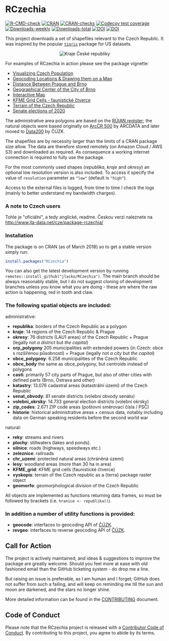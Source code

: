 # RCzechia    
<!-- badges: start -->
[![R-CMD-check](https://github.com/jlacko/RCzechia/workflows/R-CMD-check/badge.svg)](https://github.com/jlacko/RCzechia/actions/workflows/R-CMD-check.yaml)
[![CRAN](http://www.r-pkg.org/badges/version/RCzechia)](https://cran.r-project.org/package=RCzechia)
[![CRAN-checks](https://badges.cranchecks.info/worst/RCzechia.svg)](https://cran.r-project.org/web/checks/check_results_RCzechia.html)
[![Codecov test coverage](https://codecov.io/gh/jlacko/RCzechia/branch/master/graph/badge.svg)](https://app.codecov.io/gh/jlacko/RCzechia?branch=master)
[![Downloads-weekly](http://cranlogs.r-pkg.org/badges/last-week/RCzechia?color=brightgreen)](https://cran.r-project.org/package=RCzechia)
[![Downloads-total](http://cranlogs.r-pkg.org/badges/grand-total/RCzechia?color=brightgreen)](https://cran.r-project.org/package=RCzechia)
[![DOI](https://zenodo.org/badge/97862932.svg)](https://zenodo.org/badge/latestdoi/97862932)
[![DOI](https://joss.theoj.org/papers/10.21105/joss.05082/status.svg)](https://doi.org/10.21105/joss.05082)
<!-- badges: end -->

This project downloads a set of shapefiles relevant to the Czech Republic. It was inspired by the popular [`tigris`](https://github.com/walkerke/tigris) package for US datasets.  

<p align="center">
  <img src="https://github.com/jlacko/RCzechia/blob/master/data-raw/kraje-lo-res.png?raw=true" alt="Kraje České republiky"/>
</p>

For examples of RCzechia in action please see the package vignette:

* [Visualizing Czech Population](https://CRAN.R-project.org/package=RCzechia/vignettes/vignette.html#visualizing-czech-population)
* [Geocoding Locations & Drawing them on a Map](https://CRAN.R-project.org/package=RCzechia/vignettes/vignette.html#geocoding-locations-drawing-them-on-a-map)
* [Distance Between Prague and Brno](https://CRAN.R-project.org/package=RCzechia/vignettes/vignette.html#distance-between-prague-and-brno)
* [Geographical Center of the City of Brno](https://CRAN.R-project.org/package=RCzechia/vignettes/vignette.html#geographical-center-of-the-city-of-brno)
* [Interactive Map](https://CRAN.R-project.org/package=RCzechia/vignettes/vignette.html#interactive-map)
* [KFME Grid Cells - faunistické čtverce](https://CRAN.R-project.org/package=RCzechia/vignettes/vignette.html#kfme-grid-cells)
* [Terrain of the Czech Republic](https://CRAN.R-project.org/package=RCzechia/vignettes/vignette.html#terrain-of-the-czech-republic)
* [Senate elections of 2020](https://CRAN.R-project.org/package=RCzechia/vignettes/vignette.html#senate-elections-of-2020)

The administrative area polygons are based on the [RÚIAN register](https://cs.wikipedia.org/wiki/Registr_%C3%BAzemn%C3%AD_identifikace,_adres_a_nemovitost%C3%AD); the natural objects were based originally on [ArcČR 500](https://www.arcdata.cz/cs-cz/produkty/data/arccr#text-3f16b51360) by ARCDATA and later moved to [Data200](https://geoportal.cuzk.cz/Default.aspx?mode=TextMeta&side=mapy_data200&text=dSady_mapyData200) by ČÚZK.

The shapefiles are by necessity larger than the limits of a CRAN package size allow. The data are therefore stored remotely (on Amazon Cloud / AWS S3) and downloaded as required. As consequence a working internet connection is required to fully use the package.

For the most commonly used shapes (*republika*, *kraje* and *okresy*) an optional low resolution version is also included. To access it specify the value of `resolution` parameter as `"low"` (default is `"high"`).

Access to the external files is logged, from time to time I check the logs (mainly to better understand my bandwidth charges).

### A note to Czech users
Tohle je "oficiální", a tedy anglické, readme. Českou verzi naleznete na http://www.jla-data.net/cze/package-rczechia/

### Installation
The package is on CRAN (as of March 2018) so to get a stable version simply run:
```r 
install.packages("RCzechia")
```
You can also get the latest development version by running `remotes::install_github("jlacko/RCzechia")`. The main branch should be always reasonably stable, but I do not suggest cloning of development branches unless you know what you are doing - these are where the raw action is happening, red in tooth and claw.

### The following spatial objects are included:  

administrative:

* **republika**: borders of the Czech Republic as a polygon
* **kraje**: 14 regions of the Czech Republic & Prague  
* **okresy**: 76 districts (LAU1 areas) of the Czech Republic + Prague (legally not *a district* but *the capital*)  
* **orp_polygony** 205 municipalities with extended powers (in Czech: obce s rozšířenou působností) + Prague (legally not *a city* but *the capital*)  
* **obce_polygony**: 6.258 municipalities of the Czech Republic  
* **obce_body** the same as obce_polygony, but centroids instead of polygons  
* **casti**: primarily 57 city parts of Prague, but also of other cities with defined parts (Brno, Ostrava and other)
* **katastry**: 13.076 cadastral areas (katastrální území) of the Czech Republic
* **senat_obvody**: 81 senate districts (volební obvody senátu)
* **volebni_okrsky**: 14.733 general election districts (volební okrsky)
* **zip_codes**: 2.671 ZIP code areas (poštovní směrovací čísla / PSČ)
* **historie**: historical administrative areas + census data, notably including data on German speaking residents before the second world war

natural:

* **reky**: streams and rivers
* **plochy**: stillwaters (lakes and ponds).
* **silnice**: roads (highways, speedways etc.)
* **zeleznice**: railroads
* **chr_uzemi**: protected natural areas (chráněná území)
* **lesy**: woodland areas (more than 30 ha in area)
* **KFME_grid**: KFME grid cells (faunistické čtverce)
* **vyskopis**: terrain of the Czech republic as a {terra} package raster object
* **geomorfo**: geomorphological division of the Czech Republic


All objects are implemented as functions returning data frames, so must be followed by brackets (i.e. `hranice <- republika()`).

### In addition a number of utility functions is provided:  
* **geocode**: interfaces to geocoding API of [ČÚZK](https://cuzk.cz/en).
* **revgeo**: interfaces to reverse geocoding API of [ČÚZK](https://cuzk.cz/en).

## Call for Action

The project is actively maintained, and ideas & suggestions to improve the package are greatly welcome. Should you feel more at ease with old fashioned email than the GitHub ticketing system - do drop me a line.

But raising an issue is preferable, as I am human and I forget; GitHub does not suffer from such a failing, and will keep on reminding me till the sun and moon are darkened, and the stars no longer shine.

More detailed information can be found in the [CONTRIBUTING](https://github.com/jlacko/RCzechia/blob/master/CONTRIBUTING.md) document.

## Code of Conduct
  
Please note that the RCzechia project is released with a [Contributor Code of Conduct](https://github.com/jlacko/RCzechia/blob/master/CODE_OF_CONDUCT.md). By contributing to this project, you agree to abide by its terms.
